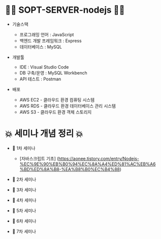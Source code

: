# 👩‍💻 SOPT-SERVER-nodejs 👨‍💻


* 기술스택
   * 프로그래밍 언어 : JavaScript
   * 백엔드 개발 프레임워크 : Express
   * 데이터베이스 : MySQL

* 개발툴
   * IDE : Visual Studio Code
   * DB 구축/운영 : MySQL Workbench
   * API 테스트 : Postman

* 배포
   * AWS EC2 - 클라우드 환경 컴퓨팅 시스템
   * AWS RDS - 클라우드 환경 데이터베이스 관리 시스템
   * AWS S3 - 클라우드 환경 객체 스토리지
   
   
# 💥 세미나 개념 정리 💥

* 🍓 1차 세미나
  * [자바스크립트 기초] (https://aonee.tistory.com/entry/Nodejs-%EC%9E%90%EB%B0%94%EC%8A%A4%ED%81%AC%EB%A6%BD%ED%8A%B8-%EA%B8%B0%EC%B4%88)

* 🍓 2차 세미나

* 🍓 3차 세미나
 
* 🍓 4차 세미나

* 🍓 5차 세미나

* 🍓 6차 세미나

* 🍓 7차 세미나
 
